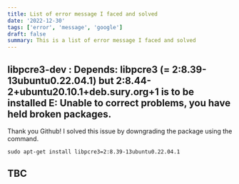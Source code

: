 ```yaml
---
title: List of error message I faced and solved
date: '2022-12-30'
tags: ['error', 'message', 'google']
draft: false
summary: This is a list of error message I faced and solved
---
```


## libpcre3-dev : Depends: libpcre3 (= 2:8.39-13ubuntu0.22.04.1) but 2:8.44-2+ubuntu20.10.1+deb.sury.org+1 is to be installed E: Unable to correct problems, you have held broken packages.

Thank you Github! I solved this issue by downgrading the package using the command.

```
sudo apt-get install libpcre3=2:8.39-13ubuntu0.22.04.1
```

## TBC

